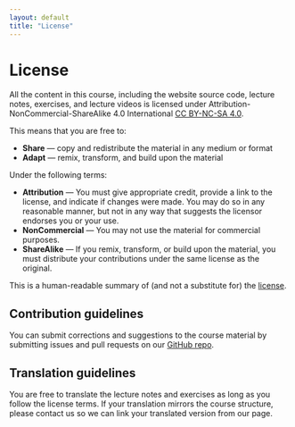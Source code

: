 ```yaml
---
layout: default
title: "License"
---
```


# License

All the content in this course, including the website source code, lecture notes, exercises, and lecture videos is licensed under Attribution-NonCommercial-ShareAlike 4.0 International [CC BY-NC-SA 4.0](https://creativecommons.org/licenses/by-nc-sa/4.0/).

This means that you are free to:

- **Share** — copy and redistribute the material in any medium or format
- **Adapt** — remix, transform, and build upon the material

Under the following terms:

- **Attribution** — You must give appropriate credit, provide a link to the license, and indicate if changes were made. You may do so in any reasonable manner, but not in any way that suggests the licensor endorses you or your use.
- **NonCommercial** — You may not use the material for commercial purposes.
- **ShareAlike** — If you remix, transform, or build upon the material, you must distribute your contributions under the same license as the original.

This is a human-readable summary of (and not a substitute for) the [license](https://creativecommons.org/licenses/by-nc-sa/4.0/legalcode).

## Contribution guidelines

You can submit corrections and suggestions to the course material by submitting issues and pull requests on our [GitHub repo](https://github.com/hacking-higher-ed/hhe-course).

## Translation guidelines

You are free to translate the lecture notes and exercises as long as you follow the license terms.
If your translation mirrors the course structure, please contact us so we can link your translated version from our page.
